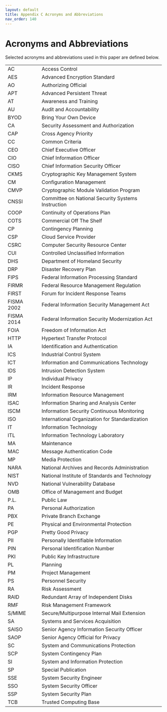 ```yaml
---
layout: default
title: Appendix C Acronyms and Abbreviations
nav_order: 140 
---
```


# Acronyms and Abbreviations
Selected acronyms and abbreviations used in this paper are defined below.

|     |     |
|:----|:----|
| AC | Access Control |
| AES | Advanced Encryption Standard |
| AO | Authorizing Official |
| APT | Advanced Persistent Threat |
| AT | Awareness and Training |
| AU | Audit and Accountability |
| BYOD | Bring Your Own Device |
| CA | Security Assessment and Authorization |
| CAP | Cross Agency Priority |
| CC | Common Criteria |
| CEO | Chief Executive Officer |
| CIO | Chief Information Officer |
| CISO | Chief Information Security Officer |
| CKMS | Cryptographic Key Management System |
| CM | Configuration Management |
| CMVP | Cryptographic Module Validation Program |
| CNSSI | Committee on National Security Systems Instruction |
| COOP | Continuity of Operations Plan |
| COTS | Commercial Off The Shelf |
| CP | Contingency Planning |
| CSP | Cloud Service Provider |
| CSRC | Computer Security Resource Center |
| CUI | Controlled Unclassified Information |
| DHS | Department of Homeland Security |
| DRP | Disaster Recovery Plan |
| FIPS | Federal Information Processing Standard |
| FIRMR | Federal Resource Management Regulation |
| FIRST | Forum for Incident Response Teams |
| FISMA 2002 | Federal Information Security Management Act |
| FISMA 2014 | Federal Information Security Modernization Act |
| FOIA | Freedom of Information Act |
| HTTP | Hypertext Transfer Protocol |
| IA | Identification and Authentication |
| ICS | Industrial Control System |
| ICT | Information and Communications Technology |
| IDS | Intrusion Detection System |
| IP | Individual Privacy |
| IR | Incident Response |
| IRM | Information Resource Management |
| ISAC | Information Sharing and Analysis Center |
| ISCM | Information Security Continuous Monitoring |
| ISO | International Organization for Standardization |
| IT | Information Technology |
| ITL | Information Technology Laboratory |
| MA | Maintenance |
| MAC | Message Authentication Code |
| MP | Media Protection |
| NARA | National Archives and Records Administration |
| NIST | National Institute of Standards and Technology |
| NVD | National Vulnerability Database |
| OMB | Office of Management and Budget |
| P.L. | Public Law |
| PA | Personal Authorization |
| PBX | Private Branch Exchange |
| PE | Physical and Environmental Protection |
| PGP | Pretty Good Privacy |
| PII | Personally Identifiable Information |
| PIN | Personal Identification Number |
| PKI | Public Key Infrastructure |
| PL | Planning |
| PM | Project Management |
| PS | Personnel Security |
| RA | Risk Assessment |
| RAID | Redundant Array of Independent Disks |
| RMF | Risk Management Framework |
| S/MIME | Secure/Multipurpose Internal Mail Extension |
| SA | Systems and Services Acquisition |
| SAISO | Senior Agency Information Security Officer |
| SAOP | Senior Agency Official for Privacy |
| SC | System and Communications Protection |
| SCP | System Contingency Plan |
| SI | System and Information Protection |
| SP | Special Publication |
| SSE | System Security Engineer |
| SSO | System Security Officer |
| SSP | System Security Plan |
| TCB | Trusted Computing Base |
